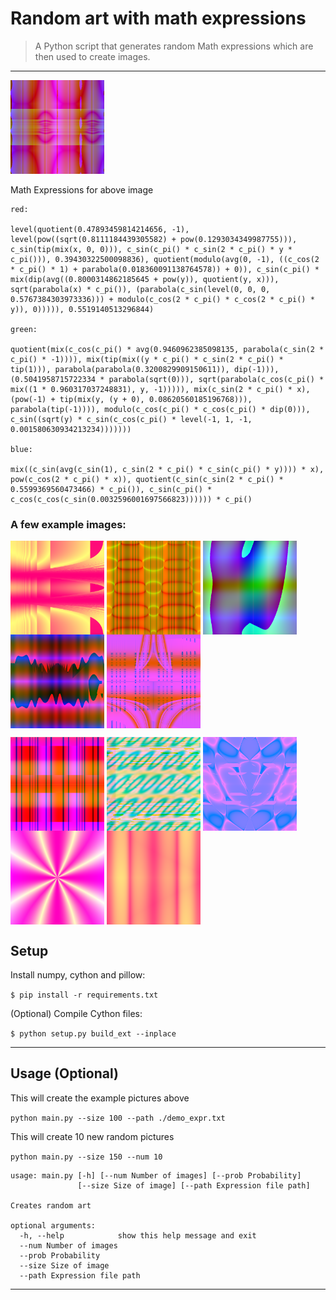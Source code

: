 # Random art with math expressions

> A Python script that generates random Math expressions which are then used to create images.

---

<img src="./images/image0.png" width="150">

Math Expressions for above image

```
red:

level(quotient(0.47893459814214656, -1), level(pow((sqrt(0.8111184439305582) + pow(0.1293034349987755))), c_sin(tip(mix(x, 0, 0))), c_sin(c_pi() * c_sin(2 * c_pi() * y * c_pi())), 0.39430322500098836), quotient(modulo(avg(0, -1), ((c_cos(2 * c_pi() * 1) + parabola(0.018360091138764578)) + 0)), c_sin(c_pi() * mix(dip(avg((0.8000314862185645 + pow(y)), quotient(y, x))), sqrt(parabola(x) * c_pi()), (parabola(c_sin(level(0, 0, 0, 0.5767384303973336))) + modulo(c_cos(2 * c_pi() * c_cos(2 * c_pi() * y)), 0))))), 0.5519140513296844)

green:

quotient(mix(c_cos(c_pi() * avg(0.9460962385098135, parabola(c_sin(2 * c_pi() * -1)))), mix(tip(mix((y * c_pi() * c_sin(2 * c_pi() * tip(1))), parabola(parabola(0.3200829909150611)), dip(-1))), (0.5041958715722334 * parabola(sqrt(0))), sqrt(parabola(c_cos(c_pi() * mix((1 * 0.960317037248831), y, -1))))), mix(c_sin(2 * c_pi() * x), (pow(-1) + tip(mix(y, (y + 0), 0.08620560185196768))), parabola(tip(-1)))), modulo(c_cos(c_pi() * c_cos(c_pi() * dip(0))), c_sin((sqrt(y) * c_sin(c_cos(c_pi() * level(-1, 1, -1, 0.001580630934213234)))))))

blue:

mix((c_sin(avg(c_sin(1), c_sin(2 * c_pi() * c_sin(c_pi() * y)))) * x), pow(c_cos(2 * c_pi() * x)), quotient(c_sin(c_sin(2 * c_pi() * 0.5599369560473466) * c_pi()), c_sin(c_pi() * c_cos(c_cos(c_sin(0.0032596001697566823)))))) * c_pi()
```

### A few example images:

<img align="center" src="./images/image1.png" width="150"> <img align="center" src="./images/image2.png" width="150"> <img align="center" src="./images/image3.png" width="150"> <img align="center" src="./images/image4.png" width="150"> <img align="center" src="./images/image5.png" width="150">

<img align="center" src="./images/image6.png" width="150"> <img align="center" src="./images/image7.png" width="150"> <img align="center" src="./images/image8.png" width="150"> <img align="center" src="./images/image9.png" width="150"> <img align="center" src="./images/image10.png" width="150">

## Setup

Install numpy, cython and pillow:

`$ pip install -r requirements.txt`

(Optional) Compile Cython files:

`$ python setup.py build_ext --inplace`

---

## Usage (Optional)

This will create the example pictures above

`python main.py --size 100 --path ./demo_expr.txt`

This will create 10 new random pictures

`python main.py --size 150 --num 10`

```
usage: main.py [-h] [--num Number of images] [--prob Probability]
               [--size Size of image] [--path Expression file path]

Creates random art

optional arguments:
  -h, --help            show this help message and exit
  --num Number of images
  --prob Probability
  --size Size of image
  --path Expression file path
```

---
